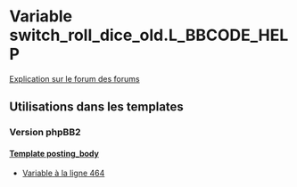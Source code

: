 # Variable switch_roll_dice_old.L_BBCODE_HELP
[Explication sur le forum des forums](http://forum.forumactif.com/t294113-listing-des-variables#switch_roll_dice_old.L_BBCODE_HELP)
## Utilisations dans les templates
### Version phpBB2
#### [Template posting_body](subsilver/posting_body.md)
* [Variable à la ligne 464](../subsilver/posting_body.tpl#L464)